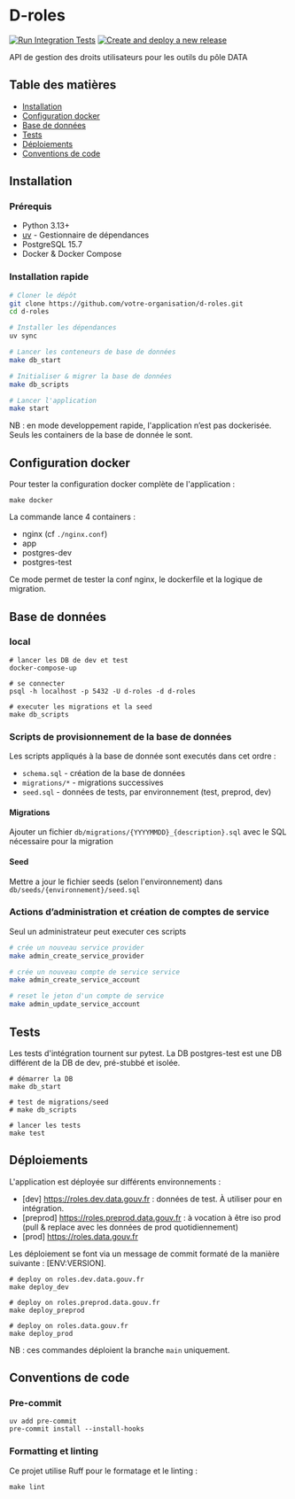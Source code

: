 # D-roles

[![Run Integration Tests](https://github.com/datagouv/d-roles/actions/workflows/integration_tests.yml/badge.svg)](https://github.com/datagouv/d-roles/actions/workflows/integration_tests.yml)
[![Create and deploy a new release](https://github.com/datagouv/d-roles/actions/workflows/create-deploy-release.yml/badge.svg)](https://github.com/datagouv/d-roles/actions/workflows/create-deploy-release.yml)

API de gestion des droits utilisateurs pour les outils du pôle DATA

## Table des matières

- [Installation](#installation)
- [Configuration docker](#configuration-docker)
- [Base de données](#base-de-données)
- [Tests](#tests)
- [Déploiements](#déploiements)
- [Conventions de code](#conventions-de-code)

## Installation

### Prérequis

- Python 3.13+
- [uv](https://docs.astral.sh/uv) - Gestionnaire de dépendances
- PostgreSQL 15.7
- Docker & Docker Compose

### Installation rapide

```bash
# Cloner le dépôt
git clone https://github.com/votre-organisation/d-roles.git
cd d-roles

# Installer les dépendances
uv sync

# Lancer les conteneurs de base de données
make db_start

# Initialiser & migrer la base de données
make db_scripts

# Lancer l'application
make start
```

NB : en mode developpement rapide, l'application n’est pas dockerisée. Seuls les containers de la base de donnée le sont.

## Configuration docker

Pour tester la configuration docker complète de l'application :

```
make docker
```

La commande lance 4 containers :

- nginx (cf `./nginx.conf`)
- app
- postgres-dev
- postgres-test

Ce mode permet de tester la conf nginx, le dockerfile et la logique de migration.

## Base de données

### local

```
# lancer les DB de dev et test
docker-compose-up

# se connecter
psql -h localhost -p 5432 -U d-roles -d d-roles

# executer les migrations et la seed
make db_scripts
```

### Scripts de provisionnement de la base de données

Les scripts appliqués à la base de donnée sont executés dans cet ordre :

- `schema.sql` - création de la base de données
- `migrations/*` - migrations successives
- `seed.sql` - données de tests, par environnement (test, preprod, dev)

#### Migrations

Ajouter un fichier `db/migrations/{YYYYMMDD}_{description}.sql` avec le SQL nécessaire pour la migration

#### Seed

Mettre a jour le fichier seeds (selon l'environnement) dans `db/seeds/{environnement}/seed.sql`

### Actions d’administration et création de comptes de service

Seul un administrateur peut executer ces scripts

```bash
# crée un nouveau service provider
make admin_create_service_provider

# crée un nouveau compte de service service
make admin_create_service_account

# reset le jeton d'un compte de service
make admin_update_service_account
```

## Tests

Les tests d'intégration tournent sur pytest. La DB postgres-test est une DB différent de la DB de dev, pré-stubbé et isolée.

```
# démarrer la DB
make db_start

# test de migrations/seed
# make db_scripts

# lancer les tests
make test
```

## Déploiements

L'application est déployée sur différents environnements :

- [dev] https://roles.dev.data.gouv.fr : données de test. À utiliser pour en intégration.
- [preprod] https://roles.preprod.data.gouv.fr : à vocation à être iso prod (pull & replace avec les données de prod quotidiennement)
- [prod] https://roles.data.gouv.fr

Les déploiement se font via un message de commit formaté de la manière suivante : [ENV:VERSION].

```
# deploy on roles.dev.data.gouv.fr
make deploy_dev

# deploy on roles.preprod.data.gouv.fr
make deploy_preprod

# deploy on roles.data.gouv.fr
make deploy_prod
```

NB : ces commandes déploient la branche `main` uniquement.

## Conventions de code

### Pre-commit

```
uv add pre-commit
pre-commit install --install-hooks
```

### Formatting et linting

Ce projet utilise Ruff pour le formatage et le linting :

```
make lint
```
